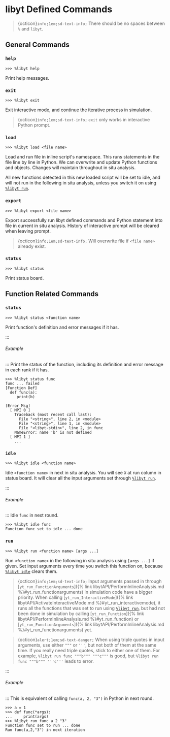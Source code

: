 # libyt Defined Commands

> {octicon}`info;1em;sd-text-info;` There should be no spaces between `%` and `libyt`.

## General Commands

### `help`
```
>>> %libyt help
```
Print help messages.

### `exit`
```
>>> %libyt exit
```
Exit interactive mode, and continue the iterative process in simulation. 

> {octicon}`info;1em;sd-text-info;` `exit` only works in interactive Python prompt.

### `load`
```
>>> %libyt load <file name>
```
Load and run file in inline script's namespace. This runs statements in the file line by line in Python. We can overwrite and update Python functions and objects. Changes will maintain throughout in situ analysis.

All new functions detected in this new loaded script will be set to idle, and will not run in the following in situ analysis, unless you switch it on using [`%libyt run`](#run).

### `export`
```
>>> %libyt export <file name>
```
Export successfully run libyt defined commands and Python statement into file in current in situ analysis. History of interactive prompt will be cleared when leaving prompt.

> {octicon}`info;1em;sd-text-info;` Will overwrite file if `<file name>` already exist.

### `status`
```
>>> %libyt status
```
Print status board.

## Function Related Commands

### `status`
```
>>> %libyt status <function name>
```
Print function's definition and error messages if it has.

:::
###### Example
:::
Print the status of the function, including its definition and error message in each rank if it has.
```
>>> %libyt status func
func ... failed
[Function Def]
  def func(a):
     print(b)
  
[Error Msg]
  [ MPI 0 ]
    Traceback (most recent call last):
      File "<string>", line 2, in <module>
      File "<string>", line 1, in <module>
      File "<libyt-stdin>", line 2, in func
    NameError: name 'b' is not defined
  [ MPI 1 ] 
    ...
```

### `idle`
```
>>> %libyt idle <function name>
```
Idle `<function name>` in next in situ analysis. You will see `X` at run column in status board. It will clear all the input arguments set through [`%libyt run`](#run).

:::
###### Example
:::
Idle `func` in next round.
```
>>> %libyt idle func
Function func set to idle ... done
```

### `run`
```
>>> %libyt run <function name> [args ...]
```
Run `<function name>` in the following in situ analysis using `[args ...]` if given. Set input arguments every time you switch this function on, because [`%libyt idle`](#idle) clears them.

> {octicon}`info;1em;sd-text-info;` Input arguments passed in through [`yt_run_FunctionArguments`]({% link libytAPI/PerformInlineAnalysis.md %}#yt_run_functionarguments) in simulation code have a bigger priority. When calling [`yt_run_InteractiveMode`]({% link libytAPI/ActivateInteractiveMode.md %}#yt_run_interactivemode), it runs all the functions that was set to run using [`%libyt run`](#run), but had not been done in simulation by calling [`yt_run_Function`]({% link libytAPI/PerformInlineAnalysis.md %}#yt_run_function) or [`yt_run_FunctionArguments`]({% link libytAPI/PerformInlineAnalysis.md %}#yt_run_functionarguments) yet.

> {octicon}`alert;1em;sd-text-danger;` When using triple quotes in input arguments, use either `"""` or `'''`, but not both of them at the same time. If you really need triple quotes, stick to either one of them. For example, `%libyt run func """b""" """c"""` is good, but `%libyt run func """b""" '''c'''` leads to error.

:::
###### Example
:::
This is equivalent of calling `func(a, 2, "3")` in Python in next round.
```
>>> a = 1
>>> def func(*args):
...     print(args)
>>> %libyt run func a 2 "3"
Function func set to run ... done
Run func(a,2,"3") in next iteration
```
